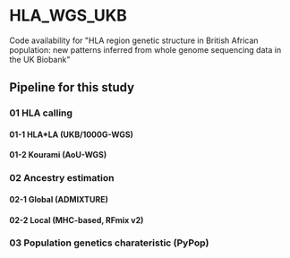 # HLA_WGS_UKB
Code availability for "HLA region genetic structure in British African population: new patterns inferred from whole genome sequencing data in the UK Biobank"

## Pipeline for this study
### 01 HLA calling 
#### 01-1 HLA*LA (UKB/1000G-WGS) 
#### 01-2 Kourami (AoU-WGS)
### 02 Ancestry estimation
#### 02-1 Global (ADMIXTURE) 
#### 02-2 Local (MHC-based, RFmix v2)
### 03 Population genetics charateristic (PyPop)

